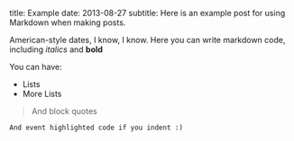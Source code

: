 title: Example
date: 2013-08-27
subtitle: Here is an example post for using Markdown when making posts.


American-style dates, I know, I know. Here you can write markdown code, including *italics* and **bold**

You can have:
* Lists
* More Lists

> And block quotes

    And event highlighted code if you indent :)
